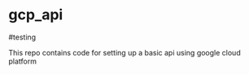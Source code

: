# gcp_api
#testing

This repo contains code for setting up a basic api using google cloud platform


